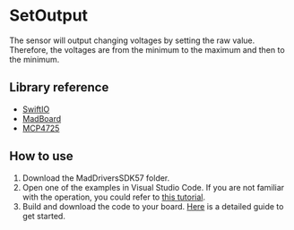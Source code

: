 # SetOutput

The sensor will output changing voltages by setting the raw value. Therefore, the voltages are from the minimum to the maximum and then to the minimum.

## Library reference

* [SwiftIO](https://github.com/madmachineio/SwiftIO)
* [MadBoard](https://github.com/madmachineio/MadBoards)
* [MCP4725](https://github.com/madmachineio/MadDriversSDK57/tree/main/Sources/MCP4725/MCP4725.swift)


## How to use

1. Download the MadDriversSDK57 folder.
2. Open one of the examples in Visual Studio Code. If you are not familiar with the operation, you could refer to [this tutorial](https://docs.madmachine.io/how-to/open-project).
3. Build and download the code to your board. [Here](https://docs.madmachine.io/overview/run-your-first-project) is a detailed guide to get started.